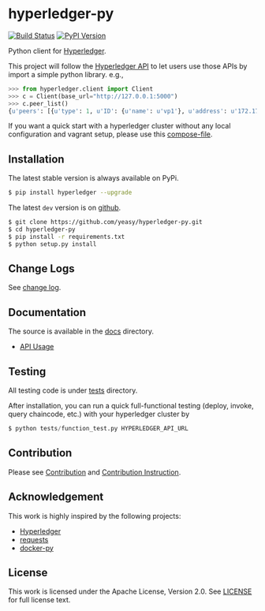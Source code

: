 # hyperledger-py 

[![Build Status](https://travis-ci.org/yeasy/hyperledger-py.svg?branch=master)](https://travis-ci.org/yeasy/hyperledger-py)
[![PyPI Version](http://img.shields.io/pypi/v/hyperledger.svg)](https://pypi.python.org/pypi/hyperledger)

Python client for [Hyperledger](https://github.com/hyperledger/hyperledger).

This project will follow the [Hyperledger API](https://github.com/hyperledger/fabric/tree/master/docs/API) to let users use those APIs by import a simple python library. e.g.,

```python
>>> from hyperledger.client import Client
>>> c = Client(base_url="http://127.0.0.1:5000")
>>> c.peer_list()
{u'peers': [{u'type': 1, u'ID': {u'name': u'vp1'}, u'address': u'172.17.0.2:30303'}, {u'type': 1, u'ID': {u'name': u'vp2'}, u'address': u'172.17.0.3:30303'}]}
```

If you want a quick start with a hyperledger cluster without any local 
configuration and vagrant setup, please use this 
[compose-file](https://github.com/yeasy/docker-compose-files#hyperledger).

## Installation
The latest stable version is always available on PyPi.
```sh
$ pip install hyperledger --upgrade
```

The latest `dev` version is on [github](https://github.com/yeasy/hyperledger-py).
```sh
$ git clone https://github.com/yeasy/hyperledger-py.git
$ cd hyperledger-py
$ pip install -r requirements.txt
$ python setup.py install
```

## Change Logs
See [change log](docs/change_log.md).

## Documentation
The source is available in the [docs](docs) directory.

* [API Usage](docs/api.md)

## Testing
All testing code is under [tests](tests) directory.

After installation, you can run a quick full-functional testing (deploy,
invoke, query chaincode, etc.) with your hyperledger cluster by

```python
$ python tests/function_test.py HYPERLEDGER_API_URL
```

## Contribution
Please see [Contribution](CONTRIBUTION.md) and [Contribution 
Instruction](docs/contribution.md).

## Acknowledgement

This work is highly inspired by the following projects:

 * [Hyperledger](https://github.com/hyperledger/hyperledger)
 * [requests](https://pypi.python.org/pypi/requests)
 * [docker-py](https://github.com/docker/docker-py)

## License

This work is licensed under the Apache License, Version 2.0. See [LICENSE](LICENSE) for full license text.
